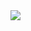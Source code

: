 <img src="https://github.com/jingom368/Notion_Database_API/assets/67932739/3209cfc9-dda5-49cc-b9ee-15d521f03b78" />
